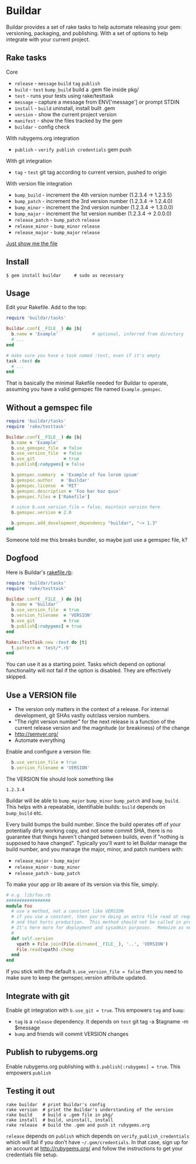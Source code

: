 Buildar
=======
Buildar provides a set of rake tasks to help automate releasing your gem: versioning, packaging, and publishing.  With a set of options to help integrate with your current project.

Rake tasks
----------
Core
* `release` - `message` `build` `tag` `publish`
* `build` - `test` `bump_build` build a .gem file inside pkg/
* `test` - runs your tests using rake/testtask
* `message` - capture a message from ENV['message'] or prompt STDIN
* `install` - `build` uninstall, install built .gem
* `version` - show the current project version
* `manifest` - show the files tracked by the gem
* `buildar` - config check

With rubygems.org integration
* `publish` - `verify publish credentials` gem push

With git integration
* `tag` - `test` git tag according to current version, pushed to origin

With version file integration
* `bump_build` - increment the 4th version number (1.2.3.4 -> 1.2.3.5)
* `bump_patch` - increment the 3rd version number (1.2.3.4 -> 1.2.4.0)
* `bump_minor` - increment the 2nd version number (1.2.3.4 -> 1.3.0.0)
* `bump_major` - increment the 1st version number (1.2.3.4 -> 2.0.0.0)
* `release_patch` - `bump_patch` `release`
* `release_minor` - `bump_minor` `release`
* `release_major` - `bump_major` `release`

[Just show me the file](https://github.com/rickhull/buildar/blob/master/lib/buildar/tasks.rb)

Install
-------
```shell
$ gem install buildar     # sudo as necessary
```

Usage
-----
Edit your Rakefile.  Add to the top:

```ruby
require 'buildar/tasks'

Buildar.conf(__FILE__) do |b|
  b.name = 'Example'             # optional, inferred from directory
  # ...
end

# make sure you have a task named :test, even if it's empty
task :test do
  # ...
end
```

That is basically the minimal Rakefile needed for Buildar to operate, assuming you have a valid gemspec file named `Example.gemspec`.

Without a gemspec file
----------------------
```ruby
require 'buildar/tasks'
require 'rake/testtask'

Buildar.conf(__FILE__) do |b|
  b.name = 'Example'
  b.use_gemspec_file  = false
  b.use_version_file  = false
  b.use_git           = true
  b.publish[:rubygems] = false

  b.gemspec.summary  = 'Example of foo lorem ipsum'
  b.gemspec.author   = 'Buildar'
  b.gemspec.license  = 'MIT'
  b.gemspec.description = 'Foo bar baz quux'
  b.gemspec.files = ['Rakefile']

  # since b.use_version_file = false, maintain version here
  b.gemspec.version = 2.0

  b.gemspec.add_development_dependency "buildar", "~> 1.3"
end
```
Someone told me this breaks bundler, so maybe just use a gemspec file, k?

Dogfood
-------
Here is Buildar's [rakefile.rb](https://github.com/rickhull/buildar/blob/master/rakefile.rb):

```ruby
require 'buildar/tasks'
require 'rake/testtask'

Buildar.conf(__FILE__) do |b|
  b.name = 'buildar'
  b.use_version_file  = true
  b.version_filename  = 'VERSION'
  b.use_git           = true
  b.publish[:rubygems] = true
end

Rake::TestTask.new :test do |t|
  t.pattern = 'test/*.rb'
end
```

You can use it as a starting point.  Tasks which depend on optional functionality will not fail if the option is disabled.  They are effectively skipped.

Use a VERSION file
------------------
* The version only matters in the context of a release.  For internal development, git SHAs vastly outclass version numbers.
* "The right version number" for the next release is a function of the current release version and the magnitude (or breakiness) of the change
* http://semver.org/
* Automate everything

Enable and configure a version file:
```ruby
  b.use_version_file = true
  b.version_filename = 'VERSION'
```

The VERSION file should look something like
```
1.2.3.4
```

Buildar will be able to `bump_major` `bump_minor` `bump_patch` and `bump_build`.  This helps with a repeatable, identifiable builds: `build` depends on `bump_build` etc.

Every build bumps the build number.  Since the build operates off of your potentially dirty working copy, and not some commit SHA, there is no guarantee that things haven't changed between builds, even if "nothing is supposed to have changed".  Typically you'll want to let Buildar manage the build number, and you manage the major, minor, and patch numbers with:
* `release_major` - `bump_major`
* `release_minor` - `bump_minor`
* `release_patch` - `bump_patch`

To make your app or lib aware of its version via this file, simply:

```ruby
# e.g. lib/foo.rb
#################
module Foo
  # use a method, not a constant like VERSION
  # if you use a constant, then you're doing an extra file read at requiretime
  # and that hurts production.  This method should not be called in production.
  # It's here more for deployment and sysadmin purposes.  Memoize as needed.
  #
  def self.version
    vpath = File.join(File.dirname(__FILE__), '..', 'VERSION')
	File.read(vpath).chomp
  end
end
```

If you stick with the default `b.use_version_file = false` then you need to make sure to keep the gemspec.version attribute updated.

Integrate with git
------------------
Enable git integration with `b.use_git = true`.  This empowers `tag` and `bump`:
* `tag` is a `release` dependency.  It depends on `test` git tag -a $tagname -m $message
* `bump` and friends will commit VERSION changes

Publish to rubygems.org
-----------------------
Enable rubygems.org publishing with `b.publish[:rubygems] = true`.  This empowers `publish`

Testing it out
--------------
```shell
rake buildar  # print Buildar's config
rake version  # print the Buildar's understanding of the version
rake build    # build a .gem file in pkg/
rake install  # build, uninstall, install
rake release  # build the .gem and push it rubygems.org
```

`release` depends on `publish` which depends on `verify_publish_credentials` which will fail if you don't have `~/.gem/credentials`.  In that case, sign up for an account at http://rubygems.org/ and follow the instructions to get your credentials file setup.
